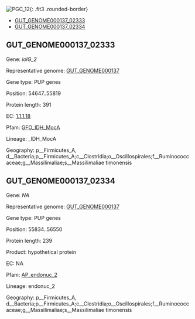 ![PGC_12](../static/images/Clusters_figure/PGC_12.jpg){: .fit3 .rounded-border}

<ul id="myTab" class="nav nav-tabs">
  <li class="active">
        <a href="#tab1" data-toggle="tab">GUT_GENOME000137_02333</a>
  </li>
<li><a href="#tab2" data-toggle="tab">GUT_GENOME000137_02334</a></li>
</ul>

<div id="myTabContent" class="tab-content">
  <div class="tab-pane fade in active" id="tab1">

<h2 id="GUT_GENOME000137_02333">GUT_GENOME000137_02333</h2>
<p>Gene: <em>iolG_2</em>
<p>Representative genome: <a href="Europe">GUT_GENOME000137</a></p>
<p>Gene type: PUP genes</p>
<p>Position: 54647..55819</p>
<p>Protein length: 391</p>
<p>EC: <a href="https://www.brenda-enzymes.org/enzyme.php?ecno=1.1.1.18">1.1.1.18</a></p>
<p>Pfam: <a href="http://pfam.xfam.org/family/GFO_IDH_MocA">GFO_IDH_MocA</a></p>

<p>Lineage: _IDH_MocA</p>
<p>Geography: p__Firmicutes_A, d__Bacteria;p__Firmicutes_A;c__Clostridia;o__Oscillospirales;f__Ruminococcaceae;g__Massilimaliae;s__Massilimaliae timonensis</p>
  </div>

  <div class="tab-pane fade" id="tab2">

<h2 id="GUT_GENOME000137_02334">GUT_GENOME000137_02334</h2>
<p>Gene: <em>NA</em></p>
<p>Representative genome: <a href="Europe">GUT_GENOME000137</a></p>
<p>Gene type: PUP genes</p>
<p>Position: 55834..56550</p>
<p>Protein length: 239</p>
<p>Product: hypothetical protein</p>
<p>EC: NA</p>
<p>Pfam: <a href="http://pfam.xfam.org/family/AP_endonuc_2">AP_endonuc_2</a></p>

<p>Lineage: endonuc_2</p>
<p>Geography: p__Firmicutes_A, d__Bacteria;p__Firmicutes_A;c__Clostridia;o__Oscillospirales;f__Ruminococcaceae;g__Massilimaliae;s__Massilimaliae timonensis</p>

  </div>
</div>
